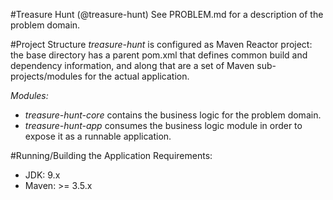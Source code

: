 #Treasure Hunt (@treasure-hunt)
See PROBLEM.md for a description of the problem domain.

#Project Structure
*treasure-hunt* is configured as  Maven Reactor project: the base directory has a parent pom.xml 
that defines common build and dependency information, and along that are a set of Maven 
sub-projects/modules for the actual application.

*Modules:*
* *treasure-hunt-core* contains the business logic for the problem domain.
* *treasure-hunt-app* consumes the business logic module in order to expose it as a runnable
 application. 
 
#Running/Building the Application
Requirements:
* JDK: 9.x
* Maven: >= 3.5.x

